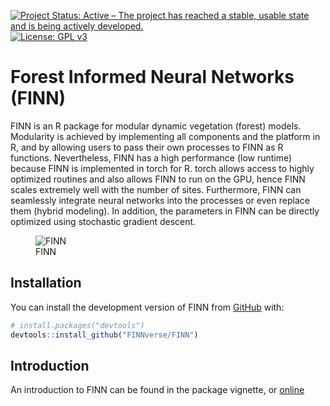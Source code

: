 
<!-- badges: start -->

[![Project Status: Active – The project has reached a stable, usable
state and is being actively
developed.](http://www.repostatus.org/badges/latest/active.svg)](http://www.repostatus.org/#active)
[![License: GPL
v3](https://img.shields.io/badge/License-GPL%20v3-blue.svg)](https://www.gnu.org/licenses/gpl-3.0)
<!-- badges: end -->

<!-- [![R-CMD-check](https://github.com/FINNverse/FINN/actions/workflows/R-CMD-check.yaml/badge.svg)](https://github.com/FINNverse/FINN/actions/workflows/R-CMD-check.yaml) -->
<!-- README.md is generated from README.Rmd. Please edit that file -->

# Forest Informed Neural Networks (FINN)

FINN is an R package for modular dynamic vegetation (forest) models.
Modularity is achieved by implementing all components and the platform
in R, and by allowing users to pass their own processes to FINN as R
functions. Nevertheless, FINN has a high performance (low runtime)
because FINN is implemented in torch for R. torch allows access to
highly optimized routines and also allows FINN to run on the GPU, hence
FINN scales extremely well with the number of sites. Furthermore, FINN
can seamlessly integrate neural networks into the processes or even
replace them (hybrid modeling). In addition, the parameters in FINN can
be directly optimized using stochastic gradient descent.

<figure>
<img src="vignettes/annimated-plots/combined_iterations.gif"
alt="FINN" />
<figcaption aria-hidden="true">FINN</figcaption>
</figure>

## Installation

You can install the development version of FINN from
[GitHub](https://github.com/) with:

``` r
# install.packages("devtools")
devtools::install_github("FINNverse/FINN")
```

## Introduction

An introduction to FINN can be found in the package vignette, or
[online](https://github.com/FINNverse/FINN/blob/main/vignettes/Introduction-to-FINN.qmd)
